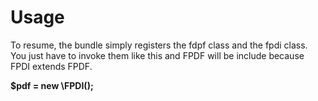 # Usage

To resume, the bundle simply registers the fdpf class and the fpdi class. You just have to invoke them like this and FPDF will be include because FPDI extends FPDF.

**$pdf = new \FPDI();**
